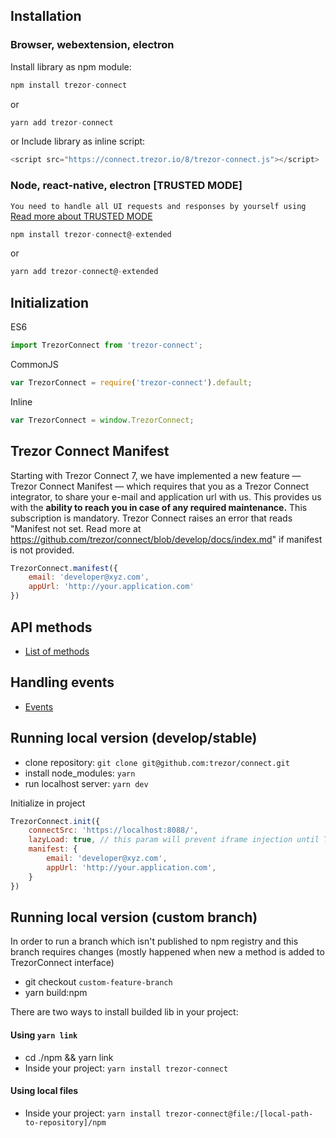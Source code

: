 ## Installation

### Browser, webextension, electron
Install library as npm module:
```javascript
npm install trezor-connect
```
or
```javascript
yarn add trezor-connect
```
or
Include library as inline script:
```javascript
<script src="https://connect.trezor.io/8/trezor-connect.js"></script>
```

### Node, react-native, electron [TRUSTED MODE]
`You need to handle all UI requests and responses by yourself using`  [Read more about TRUSTED MODE](trusted-mode.md)
```javascript
npm install trezor-connect@-extended
```
or
```javascript
yarn add trezor-connect@-extended
```

## Initialization

ES6
```javascript
import TrezorConnect from 'trezor-connect';
```

CommonJS
```javascript
var TrezorConnect = require('trezor-connect').default;
```

Inline
```javascript
var TrezorConnect = window.TrezorConnect;
```

## Trezor Connect Manifest
Starting with Trezor Connect 7, we have implemented a new feature — Trezor Connect Manifest — which requires that you as a Trezor Connect integrator, to share your e-mail and application url with us.
This provides us with the **ability to reach you in case of any required maintenance.**
This subscription is mandatory. Trezor Connect raises an error that reads "Manifest not set. Read more at https://github.com/trezor/connect/blob/develop/docs/index.md" if manifest is not provided.
```javascript
TrezorConnect.manifest({
    email: 'developer@xyz.com',
    appUrl: 'http://your.application.com'
})
```

## API methods

* [List of methods](methods.md)

## Handling events

* [Events](events.md)

## Running local version (develop/stable)
- clone repository: `git clone git@github.com:trezor/connect.git`
- install node_modules: `yarn`
- run localhost server: `yarn dev`

Initialize in project
```javascript
TrezorConnect.init({
    connectSrc: 'https://localhost:8088/',
    lazyLoad: true, // this param will prevent iframe injection until TrezorConnect.method will be called
    manifest: {
        email: 'developer@xyz.com',
        appUrl: 'http://your.application.com',
    }
})
```

## Running local version (custom branch)
In order to run a branch which isn't published to npm registry and this branch requires changes (mostly happened when new a method is added to TrezorConnect interface)
- git checkout `custom-feature-branch`
- yarn build:npm

There are two ways to install builded lib in your project:
#### Using `yarn link`
* cd ./npm && yarn link
* Inside your project: `yarn install trezor-connect`
#### Using local files
* Inside your project: `yarn install trezor-connect@file:/[local-path-to-repository]/npm`



